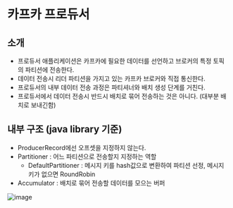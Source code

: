 # 카프카 프로듀서

## 소개
 * 프로듀서 애플리케이션은 카프카에 필요한 데이터를 선언하고 브로커의 특정 토픽의 파티션에 전송한다.
 * 데이터 전송시 리더 파티션을 가지고 있는 카프카 브로커와 직접 통신한다.
 * 프로듀서의 내부 데이터 전송 과정은 파티셔너와 배치 생성 단계를 거친다.
 * 프로듀서에서 데이터 전송시 반드시 배치로 묶어 전송하는 것은 아니다. (대부분 배치로 보내긴함)

## 내부 구조 (java library 기준)
 * ProducerRecord에선 오프셋을 지정하지 않는다.
 * Partitioner : 어느 파티션으로 전송할지 지정하는 역할
    * DefaultPartitioner : 메시지 키를 hash값으로 변환하여 파티션 선정, 메시지 키가 없으면 RoundRobin
 * Accumulator : 배치로 묶어 전송할 데이터를 모으는 버퍼

![image](https://github.com/jaehleeee/study-docs/assets/48814463/6301cfc9-7e15-445d-a3af-33d1e25075ed)
